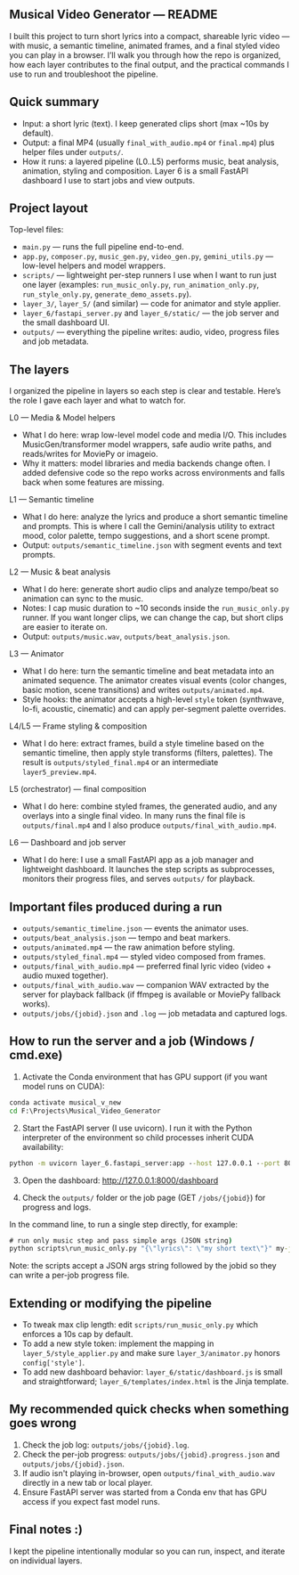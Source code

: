 ## Musical Video Generator — README

I built this project to turn short lyrics into a compact, shareable lyric video — with music, a semantic timeline, animated frames, and a final styled video you can play in a browser. I’ll walk you through how the repo is organized, how each layer contributes to the final output, and the practical commands I use to run and troubleshoot the pipeline.


## Quick summary

- Input: a short lyric (text). I keep generated clips short (max ~10s by default).
- Output: a final MP4 (usually `final_with_audio.mp4` or `final.mp4`) plus helper files under `outputs/`.
- How it runs: a layered pipeline (L0..L5) performs music, beat analysis, animation, styling and composition. Layer 6 is a small FastAPI dashboard I use to start jobs and view outputs.

## Project layout

Top-level files:

- `main.py` — runs the full pipeline end-to-end.
- `app.py`, `composer.py`, `music_gen.py`, `video_gen.py`, `gemini_utils.py` — low-level helpers and model wrappers.
- `scripts/` — lightweight per-step runners I use when I want to run just one layer (examples: `run_music_only.py`, `run_animation_only.py`, `run_style_only.py`, `generate_demo_assets.py`).
- `layer_3/`, `layer_5/` (and similar) — code for animator and style applier.
- `layer_6/fastapi_server.py` and `layer_6/static/` — the job server and the small dashboard UI.
- `outputs/` — everything the pipeline writes: audio, video, progress files and job metadata.

## The layers 

I organized the pipeline in layers so each step is clear and testable. Here’s the role I gave each layer and what to watch for.

L0 — Media & Model helpers
- What I do here: wrap low-level model code and media I/O. This includes MusicGen/transformer model wrappers, safe audio write paths, and reads/writes for MoviePy or imageio.
- Why it matters: model libraries and media backends change often. I added defensive code so the repo works across environments and falls back when some features are missing.

L1 — Semantic timeline
- What I do here: analyze the lyrics and produce a short semantic timeline and prompts. This is where I call the Gemini/analysis utility to extract mood, color palette, tempo suggestions, and a short scene prompt.
- Output: `outputs/semantic_timeline.json` with segment events and text prompts.

L2 — Music & beat analysis
- What I do here: generate short audio clips and analyze tempo/beat so animation can sync to the music.
- Notes: I cap music duration to ~10 seconds inside the `run_music_only.py` runner. If you want longer clips, we can change the cap, but short clips are easier to iterate on.
- Output: `outputs/music.wav`, `outputs/beat_analysis.json`.

L3 — Animator
- What I do here: turn the semantic timeline and beat metadata into an animated sequence. The animator creates visual events (color changes, basic motion, scene transitions) and writes `outputs/animated.mp4`.
- Style hooks: the animator accepts a high-level `style` token (synthwave, lo-fi, acoustic, cinematic) and can apply per-segment palette overrides.

L4/L5 — Frame styling & composition
- What I do here: extract frames, build a style timeline based on the semantic timeline, then apply style transforms (filters, palettes). The result is `outputs/styled_final.mp4` or an intermediate `layer5_preview.mp4`.

L5 (orchestrator) — final composition
- What I do here: combine styled frames, the generated audio, and any overlays into a single final video. In many runs the final file is `outputs/final.mp4` and I also produce `outputs/final_with_audio.mp4`.

L6 — Dashboard and job server
- What I do here: I use a small FastAPI app as a job manager and lightweight dashboard. It launches the step scripts as subprocesses, monitors their progress files, and serves `outputs/` for playback.


## Important files produced during a run

- `outputs/semantic_timeline.json` — events the animator uses.
- `outputs/beat_analysis.json` — tempo and beat markers.
- `outputs/animated.mp4` — the raw animation before styling.
- `outputs/styled_final.mp4` — styled video composed from frames.
- `outputs/final_with_audio.mp4` — preferred final lyric video (video + audio muxed together).
- `outputs/final_with_audio.wav` — companion WAV extracted by the server for playback fallback (if ffmpeg is available or MoviePy fallback works).
- `outputs/jobs/{jobid}.json` and `.log` — job metadata and captured logs.

## How to run the server and a job (Windows / cmd.exe)


1) Activate the Conda environment that has GPU support (if you want model runs on CUDA):

```cmd
conda activate musical_v_new
cd F:\Projects\Musical_Video_Generator
```

2) Start the FastAPI server (I use uvicorn). I run it with the Python interpreter of the environment so child processes inherit CUDA availability:

```cmd
python -m uvicorn layer_6.fastapi_server:app --host 127.0.0.1 --port 8000
```

3) Open the dashboard: http://127.0.0.1:8000/dashboard 

4) Check the `outputs/` folder or the job page (GET `/jobs/{jobid}`) for progress and logs.

In the command line, to run a single step directly, for example:

```cmd
# run only music step and pass simple args (JSON string)
python scripts\run_music_only.py "{\"lyrics\": \"my short text\"}" my-job-id
```

Note: the scripts accept a JSON args string followed by the jobid so they can write a per-job progress file.

## Extending or modifying the pipeline

- To tweak max clip length: edit `scripts/run_music_only.py` which enforces a 10s cap by default.
- To add a new style token: implement the mapping in `layer_5/style_applier.py` and make sure `layer_3/animator.py` honors `config['style']`.
- To add new dashboard behavior: `layer_6/static/dashboard.js` is small and straightforward; `layer_6/templates/index.html` is the Jinja template.

## My recommended quick checks when something goes wrong

1. Check the job log: `outputs/jobs/{jobid}.log`.
2. Check the per-job progress: `outputs/jobs/{jobid}.progress.json` and `outputs/jobs/{jobid}.json`.
3. If audio isn't playing in-browser, open `outputs/final_with_audio.wav` directly in a new tab or local player.
4. Ensure FastAPI server was started from a Conda env that has GPU access if you expect fast model runs.

## Final notes :)

I kept the pipeline intentionally modular so you can run, inspect, and iterate on individual layers.

